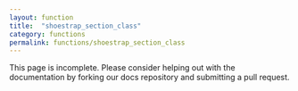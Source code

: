 ```yaml
---
layout: function
title:  "shoestrap_section_class"
category: functions
permalink: functions/shoestrap_section_class
---
```


This page is incomplete. Please consider helping out with the documentation by forking our docs repository and submitting a pull request.